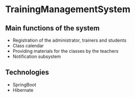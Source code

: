 # TrainingManagementSystem
## Main functions of the system
* Registration of the administrator, trainers and students
* Class calendar
* Providing materials for the classes by the teachers
* Notification subsystem


## Technologies
* SpringBoot
* Hibernate
